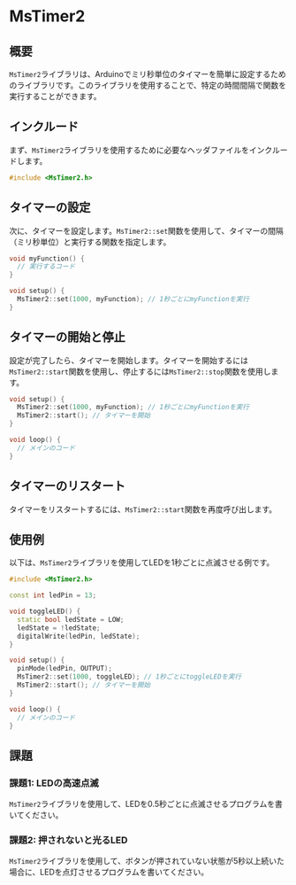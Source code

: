 # MsTimer2

## 概要
`MsTimer2`ライブラリは、Arduinoでミリ秒単位のタイマーを簡単に設定するためのライブラリです。このライブラリを使用することで、特定の時間間隔で関数を実行することができます。

## インクルード
まず、`MsTimer2`ライブラリを使用するために必要なヘッダファイルをインクルードします。

```cpp
#include <MsTimer2.h>
```

## タイマーの設定
次に、タイマーを設定します。`MsTimer2::set`関数を使用して、タイマーの間隔（ミリ秒単位）と実行する関数を指定します。

```cpp
void myFunction() {
  // 実行するコード
}

void setup() {
  MsTimer2::set(1000, myFunction); // 1秒ごとにmyFunctionを実行
}
```

## タイマーの開始と停止
設定が完了したら、タイマーを開始します。タイマーを開始するには`MsTimer2::start`関数を使用し、停止するには`MsTimer2::stop`関数を使用します。

```cpp
void setup() {
  MsTimer2::set(1000, myFunction); // 1秒ごとにmyFunctionを実行
  MsTimer2::start(); // タイマーを開始
}

void loop() {
  // メインのコード
}
```

## タイマーのリスタート
タイマーをリスタートするには、`MsTimer2::start`関数を再度呼び出します。

## 使用例
以下は、`MsTimer2`ライブラリを使用してLEDを1秒ごとに点滅させる例です。

```cpp
#include <MsTimer2.h>

const int ledPin = 13;

void toggleLED() {
  static bool ledState = LOW;
  ledState = !ledState;
  digitalWrite(ledPin, ledState);
}

void setup() {
  pinMode(ledPin, OUTPUT);
  MsTimer2::set(1000, toggleLED); // 1秒ごとにtoggleLEDを実行
  MsTimer2::start(); // タイマーを開始
}

void loop() {
  // メインのコード
}
```

## 課題

### 課題1: LEDの高速点滅
`MsTimer2`ライブラリを使用して、LEDを0.5秒ごとに点滅させるプログラムを書いてください。

### 課題2: 押されないと光るLED
`MsTimer2`ライブラリを使用して、ボタンが押されていない状態が5秒以上続いた場合に、LEDを点灯させるプログラムを書いてください。
